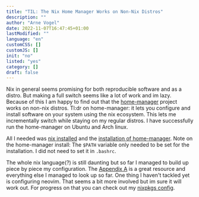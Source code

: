 ```yaml
---
title: "TIL: The Nix Home Manager Works on Non-Nix Distros"
description: ""
author: "Arne Vogel"
date: 2022-11-07T16:47:45+01:00
lastModified: ""
language: "en"
customCSS: []
customJS: []
init: "no"
listed: "yes"
category: []
draft: false
---
```


Nix in general seems promising for both reproducible software and as a distro.
But making a full switch seems like a lot of work and im lazy.
Because of this I am happy to find out that the [home-manager](https://github.com/nix-community/home-manager) project works on non-nix distros.
Tl:dr on home-manager: it lets you configure and install software on your system using the nix ecosystem.
This lets me incrementally switch while staying on my regular distros.
I have successfully run the home-manager on Ubuntu and Arch linux.

All I needed was [nix installed](https://nixos.org/download.html) and the [installation of home-manager](https://nix-community.github.io/home-manager/index.html#sec-install-standalone).
Note on the home-manager install: The `$PATH` variable only needed to be set for the installation. I did not need to set it in `.bashrc`.

The whole nix language(?) is still daunting but so far I managed to build up piece by piece my configuration.
The [Appendix A](https://rycee.gitlab.io/home-manager/options.html) is a great resource and everything else I managed to look up so far.
One thing I haven't tackled yet is configuring neovim.
That seems a bit more involved but im sure it will work out.
For progress on that you can check out my [nixpkgs config](https://github.com/ArneVogel/nixpkgs).
